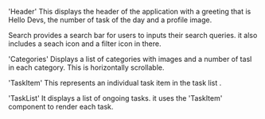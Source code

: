'Header'
This displays the header of the application with a greeting that is Hello Devs, the number of task of the day and a profile image.

Search 
provides a search bar for users to inputs their search queries. it also includes a seach icon and a filter icon in there.

'Categories'
Displays a list of categories with images and a number of tasl in each category. This is horizontally scrollable.

'TaskItem'
This represents an individual task item in the task list .

'TaskList'
It displays a list of ongoing tasks. it uses the 'TaskItem' component to render each task.